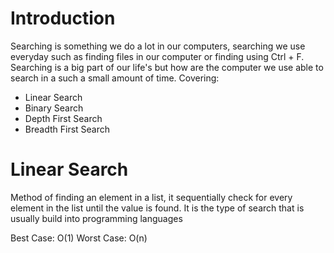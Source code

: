 # Introduction

Searching is something we do a lot in our computers, searching we use everyday such as finding files in our computer or finding using Ctrl + F. Searching is a big part of our life's but how are the computer we use able to search in a such a small amount of time.
Covering:

- Linear Search
- Binary Search
- Depth First Search
- Breadth First Search

# Linear Search

Method of finding an element in a list, it sequentially check for every element in the list until the value is found.
It is the type of search that is usually build into programming languages

Best Case: O(1)
Worst Case: O(n)
